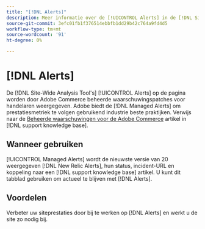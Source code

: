 ```yaml
---
title: "[!DNL Alerts]"
description: Meer informatie over de [!UICONTROL Alerts] in de [!DNL Site-Wide Analysis Tool], wanneer en de voordelen ervan.
source-git-commit: 3efc01fb1f376514ebbfb1dd29b42c764a9fd4d5
workflow-type: tm+mt
source-wordcount: '91'
ht-degree: 0%

---
```


# [!DNL Alerts]

De [!DNL Site-Wide Analysis Tool's] [!UICONTROL Alerts] op de pagina worden door Adobe Commerce beheerde waarschuwingspatches voor handelaren weergegeven. Adobe biedt de [!DNL Managed Alerts] om prestatiesmetriek te volgen gebruikend industrie beste praktijken. Verwijs naar de [Beheerde waarschuwingen voor de Adobe Commerce](https://support.magento.com/hc/en-us/articles/360045806832-Managed-alerts-for-Adobe-Commerce) artikel in [!DNL support knowledge base].

## Wanneer gebruiken

[!UICONTROL Managed Alerts] wordt de nieuwste versie van 20 weergegeven [!DNL New Relic Alerts], hun status, incident-URL en koppeling naar een [!DNL support knowledge base] artikel. U kunt dit tabblad gebruiken om actueel te blijven met [!DNL Alerts].

## Voordelen

Verbeter uw siteprestaties door bij te werken op [!DNL Alerts] en werkt u de site zo nodig bij.

